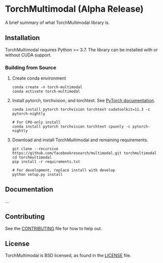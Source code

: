 # TorchMultimodal (Alpha Release)
A brief summary of what TorchMultimodal library is.

## Installation
TorchMultimodal requires Python >= 3.7. The library can be installed with or without CUDA support.

### Building from Source
1. Create conda environment
    ```
    conda create -n torch-multimodal
    conda activate torch-multimodal
    ```
2. Install pytorch, torchvision, and torchtext. See [PyTorch documentation](https://pytorch.org/get-started/locally/).
   ```
   conda install pytorch torchvision torchtext cudatoolkit=11.3 -c pytorch-nightly

   # For CPU-only install
   conda install pytorch torchvision torchtext cpuonly -c pytorch-nightly
   ```
3. Download and install TorchMultimodal and remaining requirements.
    ```
    git clone --recursive https://github.com/facebookresearch/multimodal.git torchmultimodal
    cd torchmultimodal
    pip install -r requirements.txt

    # For development, replace install with develop
    python setup.py install
    ```

## Documentation
...

## Contributing
See the [CONTRIBUTING](CONTRIBUTING.md) file for how to help out.

## License

TorchMultimodal is BSD licensed, as found in the [LICENSE](LICENSE) file.
